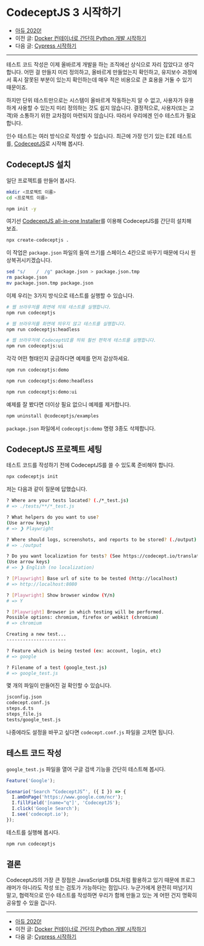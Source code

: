 # CodeceptJS 3 시작하기

- [아듀 2020!](https://adieu2020.ahastudio.com/)
- 이전 글: [Docker 컨테이너로 간단히 Python 개발 시작하기](https://j.mp/3mUGowl)
- 다음 글: [Cypress 시작하기](https://j.mp/3gBwqOd)

---

테스트 코드 작성은 이제 올바르게 개발을 하는 조직에선
상식으로 자리 잡았다고 생각합니다.
어떤 걸 만들지 미리 정의하고, 올바르게 만들었는지 확인하고,
유지보수 과정에서 혹시 잘못된 부분이 있는지 확인하는데
매우 적은 비용으로 큰 효용을 거둘 수 있기 때문이죠.

하지만 단위 테스트만으로는 시스템이 올바르게 작동하는지 알 수 없고,
사용자가 유용하게 사용할 수 있는지 미리 정의하는 것도 쉽지 않습니다.
결정적으로, 사용자(또는 고객)와 소통하기 위한 교차점이 마련되지 않습니다.
따라서 우리에겐 인수 테스트가 필요합니다.

인수 테스트는 여러 방식으로 작성할 수 있습니다.
최근에 가장 인기 있는 E2E 테스트를,
[CodeceptJS](https://j.mp/3gMqkuJ)로 시작해 봅시다.

## CodeceptJS 설치

일단 프로젝트를 만들어 봅시다.

```bash
mkdir <프로젝트 이름>
cd <프로젝트 이름>

npm init -y
```

여기선 [CodeceptJS all-in-one Installer](https://j.mp/37Um4VI)를 이용해
CodeceptJS를 간단히 설치해 보죠.

```bash
npx create-codeceptjs .
```

이 작업은 `package.json` 파일의 들여 쓰기를 스페이스 4칸으로 바꾸기 때문에
다시 원상복귀시키겠습니다.

```bash
sed "s/    /  /g" package.json > package.json.tmp
rm package.json
mv package.json.tmp package.json
```

이제 우리는 3가지 방식으로 테스트를 실행할 수 있습니다.

```bash
# 웹 브라우저를 화면에 띄워 테스트를 실행합니다.
npm run codeceptjs

# 웹 브라우저를 화면에 띄우지 않고 테스트를 실행합니다.
npm run codeceptjs:headless

# 웹 브라우저에 CodeceptUI를 띄워 훨씬 편학게 테스트를 실행합니다.
npm run codeceptjs:ui
```

각각 어떤 형태인지 궁금하다면 예제를 먼저 감상하세요.

```bash
npm run codeceptjs:demo

npm run codeceptjs:demo:headless

npm run codeceptjs:demo:ui
```

예제를 잘 봤다면 더이상 필요 없으니 예제를 제거합니다.

```bash
npm uninstall @codeceptjs/examples
```

`package.json` 파일에서 `codeceptjs:demo` 명령 3종도 삭제합니다.

## CodeceptJS 프로젝트 세팅

테스트 코드를 작성하기 전에 CodeceptJS를 쓸 수 있도록 준비해야 합니다.

```bash
npx codeceptjs init
```

저는 다음과 같이 질문에 답했습니다.

```bash
? Where are your tests located? (./*_test.js)
# => ./tests/**/*_test.js

? What helpers do you want to use?
(Use arrow keys)
# => ❯ Playwright

? Where should logs, screenshots, and reports to be stored? (./output)
# => ./output

? Do you want localization for tests? (See https://codecept.io/translation/)
(Use arrow keys)
# => ❯ English (no localization)

? [Playwright] Base url of site to be tested (http://localhost)
# => http://localhost:8080

? [Playwright] Show browser window (Y/n)
# => Y

? [Playwright] Browser in which testing will be performed.
Possible options: chromium, firefox or webkit (chromium)
# => chromium

Creating a new test...
----------------------

? Feature which is being tested (ex: account, login, etc)
# => google

? Filename of a test (google_test.js)
# => google_test.js
```

몇 개의 파일이 만들어진 걸 확인할 수 있습니다.

```txt
jsconfig.json
codecept.conf.js
steps.d.ts
steps_file.js
tests/google_test.js
```

나중에라도 설정을 바꾸고 싶다면 `codecept.conf.js` 파일을 고치면 됩니다.

## 테스트 코드 작성

`google_test.js` 파일을 열어 구글 검색 기능을 간단히 테스트해 봅시다.

```javascript
Feature('Google');

Scenario('Search “CodeceptJS”', ({ I }) => {
  I.amOnPage('https://www.google.com/ncr');
  I.fillField('[name="q"]', 'CodeceptJS');
  I.click('Google Search');
  I.see('codecept.io');
});
```

테스트를 실행해 봅시다.

```bash
npm run codeceptjs
```

## 결론

CodeceptJS의 가장 큰 장점은 JavaScript를 DSL처럼 활용하고 있기 때문에
프로그래머가 아니라도 작성 또는 검토가 가능하다는 점입니다.
누군가에게 완전히 떠넘기지 말고, 협력적으로 인수 테스트를 작성하면
우리가 함께 만들고 있는 게 어떤 건지 명확히 공유할 수 있을 겁니다.

---

- [아듀 2020!](https://adieu2020.ahastudio.com/)
- 이전 글: [Docker 컨테이너로 간단히 Python 개발 시작하기](https://j.mp/3mUGowl)
- 다음 글: [Cypress 시작하기](https://j.mp/3gBwqOd)
